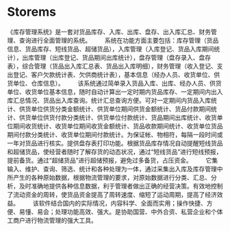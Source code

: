 # Storems
 《库存管理系统》是一套对货品库存、入库、出库、盘存、出入库汇总、财务管理、查询进行全面管理的系统。 　　系统在功能方面主要包括：库存管理（货品信息、货品库存、短线货品、超储货品），入库管理（入库登记、货品入库期间统计），出库管理（出库登记、货品期间出库统计），盘存管理（盘存录入、盘存表），综合管理（货品出入库汇总表、货品出入库明细），财务管理（收入登记、支出登记、客户欠款统计表、欠供商统计表），基本信息（经办人员、收货单位、供货单位、仓库信息）。 　　该系统通过简单录入货品入库、出库、经办人员、供货单位、收货单位基本信息，随时自动计算出一定时期内货品库存、一定期间内出入库汇总情况、货品出入库查询。统计汇总查询方便。可对一定期间内货品入库统计、供货单位供货分类金额统计、供货单位期间供货金额统计、货品付款期间统计、供货单位供货付款分类统计、供货单位付款统计、货品期间出库统计、收货单位期间收货统计、收货单位期间收货金额统计、货品收款期间统计、收货单位货品期间付款分类统计、收货单位期间付款统计。为保证帐、物相符，每隔一段时间或一年对货品进行核实。提供盘存表打印功能。根据货品库存情况自动提醒短线货品和超储货品，使经营者随时了解存货的动态状况，通过“短线货品”进行短线预报，提前备货。通过“超储货品”进行超储预报，避免过多备货，占压资金。 　　它集输入、维护、查询、筛选、统计和各种处理为一体，通过采集出入库及库存管理中所产生的各种原始数据，根据物流管理的要求，对原始数据进行分类、汇总、分析，及时准确地提供各种信息数据，利于管理者做出正确的经营决策。有效地控制了流动资金的周转，使货品资金提高了周转速度、缩短了运动周期，提高了经济效益。 　　该软件结合国内的实际情况，内容科学、全面而实用；操作快捷、方便、易懂、易会；处理功能高效、强大。是协助国营、中外合资、私营企业和个体工商户进行物流管理的强大工具。
